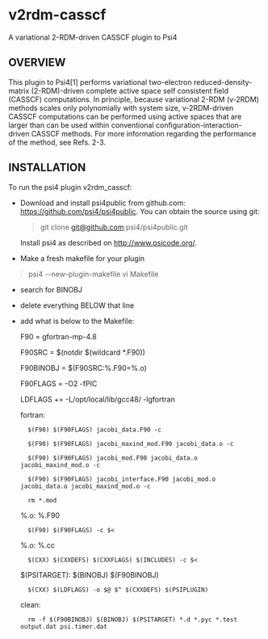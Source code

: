 # v2rdm-casscf
A variational 2-RDM-driven CASSCF plugin to Psi4

OVERVIEW
---

This plugin to Psi4[1] performs variational two-electron reduced-density-matrix (2-RDM)-driven complete active space self consistent field (CASSCF) computations.  In principle, because  variational 2-RDM (v-2RDM) methods scales only polynomially with system size, v-2RDM-driven CASSCF computations can be performed using active spaces that are larger than can be used within conventional configuration-interaction-driven CASSCF methods.  For more information regarding the performance of the method, see Refs. 2-3.

INSTALLATION
---

To run the psi4 plugin v2rdm_casscf:

* Download and install psi4public from github.com:
https://github.com/psi4/psi4public.  You can obtain the source using git:

    > git clone git@github.com:psi4/psi4public.git

    Install psi4 as described on http://www.psicode.org/.

*  Make a fresh makefile for your plugin

  > psi4 --new-plugin-makefile
  > vi Makefile

* search for BINOBJ
* delete everything BELOW that line
* add what is below to the Makefile:

    F90       = gfortran-mp-4.8
    
    F90SRC    = $(notdir $(wildcard *.F90))
    
    F90BINOBJ = $(F90SRC:%.F90=%.o)
    
    F90FLAGS  = -O2 -fPIC
    
    LDFLAGS  += -L/opt/local/lib/gcc48/ -lgfortran

    fortran:
    
        $(F90) $(F90FLAGS) jacobi_data.F90 -c
        
        $(F90) $(F90FLAGS) jacobi_maxind_mod.F90 jacobi_data.o -c
        
        $(F90) $(F90FLAGS) jacobi_mod.F90 jacobi_data.o jacobi_maxind_mod.o -c
        
        $(F90) $(F90FLAGS) jacobi_interface.F90 jacobi_mod.o jacobi_data.o jacobi_maxind_mod.o -c
        
        rm *.mod

    %.o: %.F90
    
        $(F90) $(F90FLAGS) -c $<

    %.o: %.cc
    
        $(CXX) $(CXXDEFS) $(CXXFLAGS) $(INCLUDES) -c $<

    $(PSITARGET): $(BINOBJ) $(F90BINOBJ)
    
        $(CXX) $(LDFLAGS) -o $@ $^ $(CXXDEFS) $(PSIPLUGIN)

    clean:
    
        rm -f $(F90BINOBJ) $(BINOBJ) $(PSITARGET) *.d *.pyc *.test output.dat psi.timer.dat
